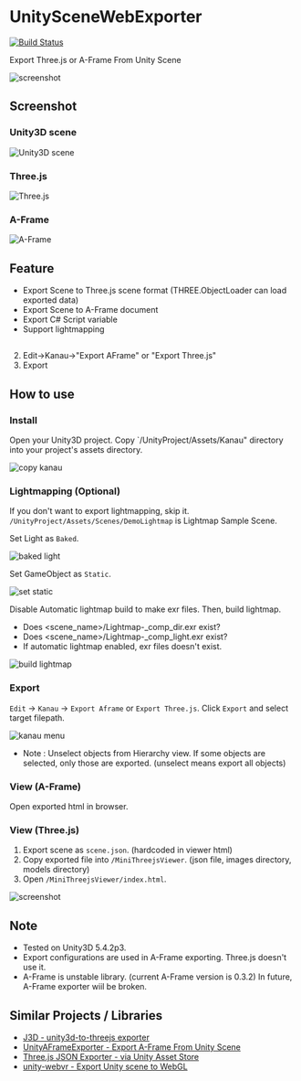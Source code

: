 # UnitySceneWebExporter

[![Build Status](https://travis-ci.org/if1live/unity-scene-web-exporter.svg?branch=master)](https://travis-ci.org/if1live/unity-scene-web-exporter)

Export Three.js or A-Frame From Unity Scene

![screenshot](https://raw.githubusercontent.com/if1live/unity-scene-web-exporter/master/document/manual-mini-threejs-viewer.jpg)

## Screenshot
### Unity3D scene
![Unity3D scene](https://raw.githubusercontent.com/if1live/unity-scene-web-exporter/master/document/sample-scene-unity.jpg)

### Three.js
![Three.js](https://raw.githubusercontent.com/if1live/unity-scene-web-exporter/master/document/sample-scene-threejs.jpg)

### A-Frame
![A-Frame](https://raw.githubusercontent.com/if1live/unity-scene-web-exporter/master/document/sample-scene-aframe.jpg)

## Feature
* Export Scene to Three.js scene format (THREE.ObjectLoader can load exported data)
* Export Scene to A-Frame document
* Export C# Script variable
* Support lightmapping

## 
2. Edit->Kanau->"Export AFrame" or "Export Three.js"
3. Export


## How to use
### Install
Open your Unity3D project. Copy `/UnityProject/Assets/Kanau" directory into your project's assets directory.

![copy kanau](https://raw.githubusercontent.com/if1live/unity-scene-web-exporter/master/document/manual-copy-kanau.png)

### Lightmapping (Optional)
If you don't want to export lightmapping, skip it.
`/UnityProject/Assets/Scenes/DemoLightmap` is Lightmap Sample Scene.

Set Light as `Baked`.

![baked light](https://raw.githubusercontent.com/if1live/unity-scene-web-exporter/master/document/manual-light-baked.png)

Set GameObject as `Static`.

![set static](https://raw.githubusercontent.com/if1live/unity-scene-web-exporter/master/document/manual-set-static.png)

Disable Automatic lightmap build to make exr files. Then, build lightmap.

* Does <scene_name>/Lightmap-<num>_comp_dir.exr exist?
* Does <scene_name>/Lightmap-<num>_comp_light.exr exist?
* If automatic lightmap enabled, exr files doesn't exist.

![build lightmap](https://raw.githubusercontent.com/if1live/unity-scene-web-exporter/master/document/manual-build-lightmap.png)

### Export
`Edit` -> `Kanau` -> `Export Aframe` or `Export Three.js`. Click `Export` and select target filepath.

![kanau menu](https://raw.githubusercontent.com/if1live/unity-scene-web-exporter/master/document/manual-kanau-menu.jpg)

* Note : Unselect objects from Hierarchy view. If some objects are selected, only those are exported. (unselect means export all objects)

### View (A-Frame)
Open exported html in browser. 

### View (Three.js)
1. Export scene as `scene.json`. (hardcoded in viewer html)
2. Copy exported file into `/MiniThreejsViewer`. (json file, images directory, models directory)
3. Open `/MiniThreejsViewer/index.html`.
 
![screenshot](https://raw.githubusercontent.com/if1live/unity-scene-web-exporter/master/document/manual-mini-threejs-viewer.jpg)

## Note
* Tested on Unity3D 5.4.2p3.
* Export configurations are used in A-Frame exporting. Three.js doesn't use it.
* A-Frame is unstable library. (current A-Frame version is 0.3.2) In future, A-Frame exporter wiil be broken.

## Similar Projects / Libraries
* [J3D - unity3d-to-threejs exporter](https://github.com/drojdjou/J3D)
* [UnityAFrameExporter - Export A-Frame From Unity Scene](https://github.com/umiyuki/UnityAFrameExporter)
* [Three.js JSON Exporter - via Unity Asset Store](https://www.assetstore.unity3d.com/en/#!/content/40550)
* [unity-webvr - Export Unity scene to WebGL](https://github.com/xirvr/unity-webvr)
